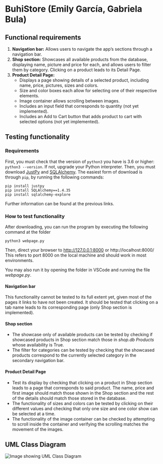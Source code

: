 # BuhiStore (Emily García, Gabriela Bula)

## Functional requirements
1. **Navigation bar:** Allows users to navigate the app’s sections through a navigation bar.
2. **Shop section:** Showcases all available products from the database, displaying name, picture and price for each, and allows users to filter them by category. Clicking on a product leads to its Detail Page.
3. **Product Detail Page:**
    - Displays a page showing details of a selected product, including name, price, pictures, sizes and colors.
    - Size and color boxes each allow for selecting one of their respective elements.
    - Image container allows scrolling between images.
    - Includes an input field that corresponds to quantity (not yet implemented).
    - Includes an Add to Cart button that adds product to cart with selected options (not yet implemented).

## Testing functionality
### Requirements
First, you must check that the version of `python3` you have is 3.6 or higher: `python3 --version`. If not, upgrade your Python interpreter.
Then, you must download [JustPy](https://justpy.io/tutorial/getting_started/) and [SQLAlchemy](https://docs.sqlalchemy.org/en/14/intro.html#installation). The easiest form of download is through `pip`, by running the following commands:
```
pip install justpy
pip install SQLAlchemy==1.4.35
pip install sqlalchemy-explore
```
Further information can be found at the previous links.

### How to test functionality
After downloading, you can run the program by executing the following command at the folder
```
python3 webpage.py
```
Then, direct your browser to http://127.0.0.1:8000 or http://localhost:8000/
This refers to port 8000 on the local machine and should work in most environments.

You may also run it by opening the folder in VSCode and running the file *webpage.py*.

#### Navigation bar
This functionality cannot be tested to its full extent yet, given most of the pages it links to have not been created. It should be tested that clicking on a tab name leads to its corresponding page (only Shop section is implemented).

#### Shop section
- The showcase only of available products can be tested by checking if showcased products in Shop section match those in *shop.db Products* whose availability is True.
- The filter for categories can be tested by checking that the showcased products correspond to the currently selected category in the secondary navigation bar.

#### Product Detail Page
- Test its display by checking that clicking on a product in Shop section leads to a page that corresponds to said product. The name, price and first image should match those shown in the Shop section and the rest of the details should match those stored in the database.
- The functionality of sizes and colors can be tested by clicking on their different values and checking that only one size and one color show can be selected at a time.
- The functionality of the image container can be checked by attempting to scroll inside the container and verifying the scrolling matches the movement of the images.

## UML Class Diagram
![Image showing UML Class Diagram](https://user-images.githubusercontent.com/98894987/164505500-132d93f4-d83a-410c-ab55-1f607cc6516f.png)
